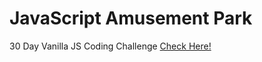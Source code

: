 # JavaScript Amusement Park

30 Day Vanilla JS Coding Challenge
[Check Here!](https://zw301.github.io/javascript-playground/)
